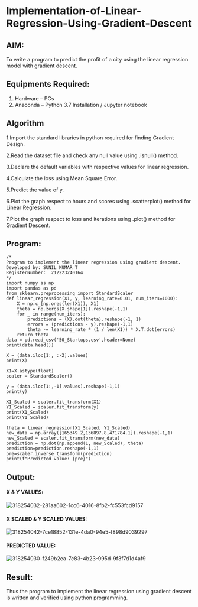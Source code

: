 # Implementation-of-Linear-Regression-Using-Gradient-Descent

## AIM:
To write a program to predict the profit of a city using the linear regression model with gradient descent.

## Equipments Required:
1. Hardware – PCs
2. Anaconda – Python 3.7 Installation / Jupyter notebook

## Algorithm
1.Import the standard libraries in python required for finding Gradient Design.

2.Read the dataset file and check any null value using .isnull() method.

3.Declare the default variables with respective values for linear regression. 

4.Calculate the loss using Mean Square Error.

5.Predict the value of y. 

6.Plot the graph respect to hours and scores using .scatterplot() method for Linear Regression.

7.Plot the graph respect to loss and iterations using .plot() method for Gradient Descent.

## Program:
```
/*
Program to implement the linear regression using gradient descent.
Developed by: SUNIL KUMAR T
RegisterNumber:  212223240164
*/
import numpy as np
import pandas as pd
from sklearn.preprocessing import StandardScaler
def linear_regression(X1, y, learning_rate=0.01, num_iters=1000):
    X = np.c_[np.ones(len(X1)), X1]
    theta = np.zeros(X.shape[1]).reshape(-1,1)
    for _ in range(num_iters):
        predictions = (X).dot(theta).reshape(-1, 1)
        errors = (predictions - y).reshape(-1,1)
        theta -= learning_rate * (1 / len(X1)) * X.T.dot(errors)
    return theta
data = pd.read_csv('50_Startups.csv',header=None) 
print(data.head())

X = (data.iloc[1:, :-2].values)
print(X)

X1=X.astype(float)
scaler = StandardScaler()

y = (data.iloc[1:,-1].values).reshape(-1,1)
print(y)

X1_Scaled = scaler.fit_transform(X1)
Y1_Scaled = scaler.fit_transform(y)
print(X1_Scaled)
print(Y1_Scaled)

theta = linear_regression(X1_Scaled, Y1_Scaled)
new_data = np.array([165349.2,136897.8,471784.1]).reshape(-1,1)
new_Scaled = scaler.fit_transform(new_data)
prediction = np.dot(np.append(1, new_Scaled), theta)
prediction=prediction.reshape(-1,1)
pre=scaler.inverse_transform(prediction)
print(f"Predicted value: {pre}")
```

## Output:
#### X & Y VALUES:

![318254032-281aa602-1cc6-4016-8fb2-fc553fcd9157](https://github.com/Jai-1801/Implementation-of-Linear-Regression-Using-Gradient-Descent/assets/139335300/5a20ffcf-5ca5-46dd-9a83-7ae3be8310bc)

#### X SCALED & Y SCALED VALUES:

![318254042-7ce18852-131e-4da0-94e5-f898d9039297](https://github.com/Jai-1801/Implementation-of-Linear-Regression-Using-Gradient-Descent/assets/139335300/f662c4ba-42a4-4c87-88dc-276d966d7ec2)

#### PREDICTED VALUE:

![318254030-f249b2ea-7c83-4b23-995d-9f3f7d1d4af9](https://github.com/Jai-1801/Implementation-of-Linear-Regression-Using-Gradient-Descent/assets/139335300/fa38648f-1a96-4882-9094-052f3291f1d0)



## Result:
Thus the program to implement the linear regression using gradient descent is written and verified using python programming.

